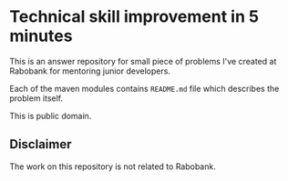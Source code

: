 Technical skill improvement in 5 minutes
========================================

This is an answer repository for small piece of problems
I've created at Rabobank for mentoring junior developers.

Each of the maven modules contains `README.md` file which
describes the problem itself.

This is public domain.

Disclaimer
----------

The work on this repository is not related to Rabobank.
